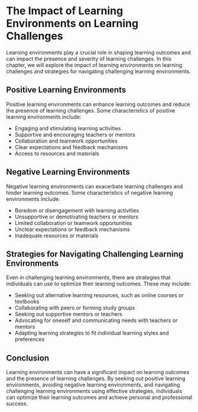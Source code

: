 The Impact of Learning Environments on Learning Challenges
=======================================================================================================

Learning environments play a crucial role in shaping learning outcomes and can impact the presence and severity of learning challenges. In this chapter, we will explore the impact of learning environments on learning challenges and strategies for navigating challenging learning environments.

Positive Learning Environments
------------------------------

Positive learning environments can enhance learning outcomes and reduce the presence of learning challenges. Some characteristics of positive learning environments include:

* Engaging and stimulating learning activities
* Supportive and encouraging teachers or mentors
* Collaboration and teamwork opportunities
* Clear expectations and feedback mechanisms
* Access to resources and materials

Negative Learning Environments
------------------------------

Negative learning environments can exacerbate learning challenges and hinder learning outcomes. Some characteristics of negative learning environments include:

* Boredom or disengagement with learning activities
* Unsupportive or demotivating teachers or mentors
* Limited collaboration or teamwork opportunities
* Unclear expectations or feedback mechanisms
* Inadequate resources or materials

Strategies for Navigating Challenging Learning Environments
-----------------------------------------------------------

Even in challenging learning environments, there are strategies that individuals can use to optimize their learning outcomes. These may include:

* Seeking out alternative learning resources, such as online courses or textbooks
* Collaborating with peers or forming study groups
* Seeking out supportive mentors or teachers
* Advocating for oneself and communicating needs with teachers or mentors
* Adapting learning strategies to fit individual learning styles and preferences

Conclusion
----------

Learning environments can have a significant impact on learning outcomes and the presence of learning challenges. By seeking out positive learning environments, avoiding negative learning environments, and navigating challenging learning environments using effective strategies, individuals can optimize their learning outcomes and achieve personal and professional success.
